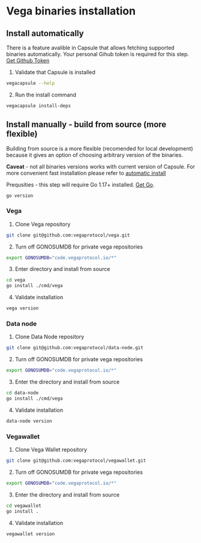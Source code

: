 # Vega binaries installation

## Install automatically

There is a feature avalible in Capsule that allows fetching supported binaries automatically. Your personal Gihub token is required for this step. [Get Github Token](https://docs.github.com/en/authentication/keeping-your-account-and-data-secure/creating-a-personal-access-token)

1. Validate that Capsule is installed
```bash
vegacapsule --help
```
2. Run the install command
```bash
vegacapsule install-deps
```

## Install manually - build from source (more flexible)
Building from source is a more flexible (recomended for local development) because it gives an option of choosing arbitrary version of the binaries.

**Caveat** - not all binaries versions works with current version of Capsule. For more convenient fast installation please refer to [automatic install](#install-automatically)

Prequsities - this step will require Go 1.17+ installed. [Get Go](https://go.dev/doc/install).
```bash
go version
```

### Vega
1. Clone Vega repository
```bash
git clone git@github.com:vegaprotocol/vega.git
```
2. Turn off GONOSUMDB for private vega repositories
```bash
export GONOSUMDB="code.vegaprotocol.io/*"
```
3. Enter directory and install from source
```bash
cd vega
go install ./cmd/vega
```
4. Validate installation
```bash
vega version
```
### Data node
1. Clone Data Node repository
```bash
git clone git@github.com:vegaprotocol/data-node.git
```
2. Turn off GONOSUMDB for private vega repositories
```bash
export GONOSUMDB="code.vegaprotocol.io/*"
```
3. Enter the directory and install from source
```bash
cd data-node
go install ./cmd/vega
```
4. Validate installation
```bash
data-node version
```
### Vegawallet
1. Clone Vega Wallet repository
```bash
git clone git@github.com:vegaprotocol/vegawallet.git
```
2. Turn off GONOSUMDB for private vega repositories
```bash
export GONOSUMDB="code.vegaprotocol.io/*"
```
3. Enter the directory and install from source
```bash
cd vegawallet
go install .
```
4. Validate installation
```bash
vegawallet version
```